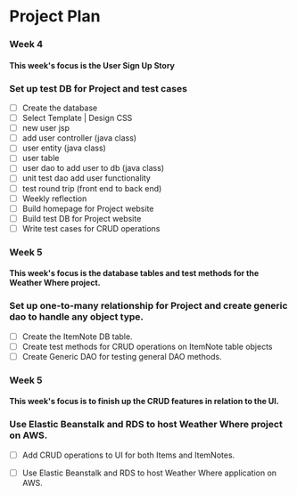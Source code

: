 # Project Plan

### Week 4
#### This week's focus is the User Sign Up Story
### Set up test DB for Project and test cases
- [ ] Create the database
- [ ] Select Template | Design CSS
- [ ] new user jsp
- [ ] add user controller (java class)
- [ ] user entity (java class)
- [ ] user table
- [ ] user dao to add user to db (java class)
- [ ] unit test dao add user functionality
- [ ] test round trip (front end to back end)
- [ ] Weekly reflection
- [ ] Build homepage for Project website
- [ ] Build test DB for Project website
- [ ] Write test cases for CRUD operations

### Week 5
#### This week's focus is the database tables and test methods for the Weather Where project.
### Set up one-to-many relationship for Project and create generic dao to handle any object type.
- [ ] Create the ItemNote DB table.
- [ ] Create test methods for CRUD operations on ItemNote table objects
- [ ] Create Generic DAO for testing general DAO methods.

### Week 5
#### This week's focus is to finish up the CRUD features in relation to the UI.
### Use Elastic Beanstalk and RDS to host Weather Where project on AWS.
- [ ] Add CRUD operations to UI for both Items and ItemNotes.
- [ ] Use Elastic Beanstalk and RDS to host Weather Where application on AWS.






